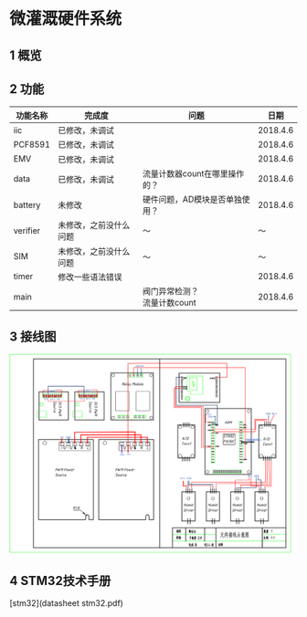 # 微灌溉硬件系统
## 1 概览

## 2 功能
功能名称|完成度|问题|日期
---|---|---|---|
iic|已修改，未调试||2018.4.6
PCF8591|已修改，未调试||2018.4.6
EMV|已修改，未调试||2018.4.6
data|已修改，未调试|流量计数器count在哪里操作的？|2018.4.6
battery|未修改|硬件问题，AD模块是否单独使用？|2018.4.6
verifier|未修改，之前没什么问题|～|～
SIM|未修改，之前没什么问题|～|～
timer|修改一些语法错误||2018.4.6
main||阀门异常检测？<br> 流量计数count|2018.4.6

## 3 接线图
![](351503114950_.pic_hd.png)
## 4 STM32技术手册
[stm32](datasheet stm32.pdf)